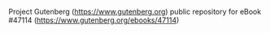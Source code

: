 Project Gutenberg (https://www.gutenberg.org) public repository for eBook #47114 (https://www.gutenberg.org/ebooks/47114)
